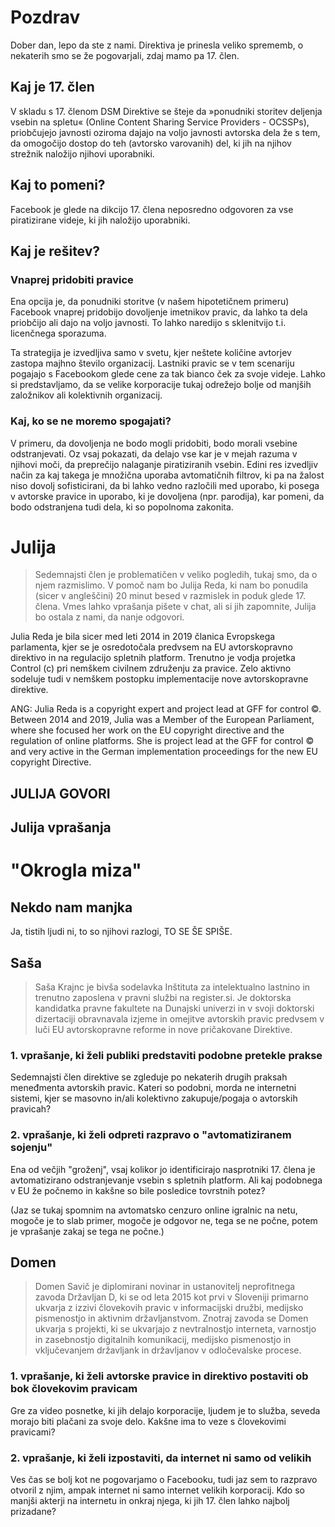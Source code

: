 # Pozdrav

Dober dan, lepo da ste z nami. Direktiva je prinesla veliko sprememb, o nekaterih
smo se že pogovarjali, zdaj mamo pa 17. člen.

## Kaj je 17. člen

V skladu s 17. členom DSM Direktive se šteje da »ponudniki storitev deljenja vsebin na spletu«
(Online Content Sharing Service Providers - OCSSPs), priobčujejo javnosti oziroma dajajo na voljo
javnosti avtorska dela že s tem, da omogočijo dostop do teh (avtorsko varovanih) del, ki jih na
njihov strežnik naložijo njihovi uporabniki.

## Kaj to pomeni?

Facebook je glede na dikcijo 17. člena neposredno odgovoren za vse piratizirane videje, ki jih naložijo
uporabniki.

## Kaj je rešitev?

### Vnaprej pridobiti pravice

Ena opcija je, da ponudniki storitve (v našem hipotetičnem primeru) Facebook vnaprej pridobijo dovoljenje
imetnikov pravic, da lahko ta dela priobčijo ali dajo na voljo javnosti. To lahko naredijo s sklenitvijo t.i.
licenčnega sporazuma.

Ta strategija je izvedljiva samo v svetu, kjer neštete količine avtorjev zastopa majhno število organizacij.
Lastniki pravic se v tem scenariju pogajajo s Facebookom glede cene za tak bianco ček za svoje videje. Lahko
si predstavljamo, da se velike korporacije tukaj odrežejo bolje od manjših založnikov ali kolektivnih
organizacij.

### Kaj, ko se ne moremo spogajati?

V primeru, da dovoljenja ne bodo mogli pridobiti, bodo morali vsebine odstranjevati. Oz vsaj pokazati, da
delajo vse kar je v mejah razuma v njihovi moči, da preprečijo nalaganje piratiziranih vsebin. Edini res
izvedljiv način za kaj takega je množična uporaba avtomatičnih filtrov, ki pa na žalost niso dovolj
sofisticirani, da bi lahko vedno razločili med uporabo, ki posega v avtorske pravice in uporabo, ki je
dovoljena (npr. parodija), kar pomeni, da bodo odstranjena tudi dela, ki so popolnoma zakonita.

# Julija

> Sedemnajsti člen je problematičen v veliko pogledih, tukaj smo, da o njem razmislimo. V pomoč nam bo Julija 
> Reda, ki nam bo ponudila (sicer v angleščini) 20 minut besed v razmislek in poduk glede 17. člena.
> Vmes lahko vprašanja pišete v chat, ali si jih zapomnite, Julija bo ostala z nami, da nanje odgovori.

Julia Reda je bila sicer med leti 2014 in 2019 članica Evropskega parlamenta, kjer se je osredotočala predvsem na EU avtorskopravno direktivo in na regulacijo spletnih platform. Trenutno je vodja projetka Control (c) pri nemškem civilnem združenju za pravice. Zelo aktivno sodeluje tudi v nemškem postopku implementacije nove avtorskopravne direktive.

ANG: Julia Reda is a copyright expert and project lead at GFF for control ©. Between 2014 and 2019, Julia was a Member of the European Parliament, where she focused her work on the EU copyright directive and the regulation of online platforms. She is project lead at the GFF for control © and very active in the German implementation proceedings for the new EU copyright Directive.

## JULIJA GOVORI

## Julija vprašanja

# "Okrogla miza"

## Nekdo nam manjka

Ja, tistih ljudi ni, to so njihovi razlogi, TO SE ŠE SPIŠE.

## Saša

> Saša Krajnc je bivša sodelavka Inštituta za intelektualno lastnino in trenutno zaposlena v pravni službi na 
> register.si. Je  doktorska kandidatka pravne fakultete na Dunajski univerzi in v svoji doktorski dizertaciji 
> obravnavala izjeme in omejitve avtorskih pravic predvsem v luči EU avtorskopravne reforme in nove 
> pričakovane Direktive. 

### 1. vprašanje, ki želi publiki predstaviti podobne pretekle prakse
Sedemnajsti člen direktive se zgleduje po nekaterih drugih praksah meneđmenta avtorskih pravic. Kateri so podobni,
morda ne internetni sistemi, kjer se masovno in/ali kolektivno zakupuje/pogaja o avtorskih pravicah?

### 2. vprašanje, ki želi odpreti razpravo o "avtomatiziranem sojenju"
Ena od večjih "groženj", vsaj kolikor jo identificirajo nasprotniki 17. člena je avtomatizirano odstranjevanje
vsebin s spletnih platform. Ali kaj podobnega v EU že počnemo in kakšne so bile posledice tovrstnih potez? 

(Jaz se tukaj spomnim na avtomatsko cenzuro online igralnic na netu, mogoče je to slab primer, mogoče je odgovor ne, tega se ne počne, potem je vprašanje zakaj se tega ne počne.)

## Domen

> Domen Savič je diplomirani novinar in ustanovitelj neprofitnega zavoda Državljan D, ki se od leta 2015 kot 
> prvi v Sloveniji primarno ukvarja z izzivi človekovih pravic v informacijski družbi, medijsko pismenostjo in 
> aktivnim državljanstvom. Znotraj zavoda se Domen ukvarja s projekti, ki se ukvarjajo z nevtralnostjo 
> interneta, varnostjo in zasebnostjo digitalnih komunikacij, medijsko pismenostjo in vključevanjem državljank 
> in državljanov v odločevalske procese.

### 1. vprašanje, ki želi avtorske pravice in direktivo postaviti ob bok človekovim pravicam

Gre za video posnetke, ki jih delajo korporacije, ljudem je to služba, seveda morajo biti plačani za svoje 
delo. Kakšne ima to veze s človekovimi pravicami?

### 2. vprašanje, ki želi izpostaviti, da internet ni samo od velikih

Ves čas se bolj kot ne pogovarjamo o Facebooku, tudi jaz sem to razpravo otvoril z njim, ampak internet
ni samo internet velikih korporacij. Kdo so manjši akterji na internetu in onkraj njega, ki jih 17. člen lahko
najbolj prizadane?
